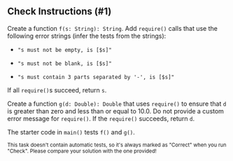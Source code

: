 ## Check Instructions (#1)

Create a function `f(s: String): String`. Add `require()` calls that use the
following error strings (infer the tests from the strings):

- `"s must not be empty, is [$s]"`

- `"s must not be blank, is [$s]"`

- `"s must contain 3 parts separated by '-', is [$s]"`

If all `require()`s succeed, return `s`.

Create a function `g(d: Double): Double` that uses `require()` to ensure that
`d` is greater than zero and less than or equal to 10.0. Do not provide a custom
error message for `require()`. If the `require()` succeeds, return `d`.

The starter code in `main()` tests `f()` and `g()`.

<sub> This task doesn't contain automatic tests,
so it's always marked as "Correct" when you run "Check".
Please compare your solution with the one provided! </sub>
